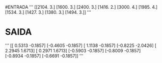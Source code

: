 #ENTRADA
'''
[[2104.    3.]
 [1600.    3.]
 [2400.    3.]
 [1416.    2.]
 [3000.    4.]
 [1985.    4.]
 [1534.    3.]
 [1427.    3.]
 [1380.    3.]
 [1494.    3.]]
'''
# SAIDA
'''
[[ 0.5313 -0.1857]
 [-0.4605 -0.1857]
 [ 1.1138 -0.1857]
 [-0.8225 -2.0426]
 [ 2.2945  1.6713]
 [ 0.2971  1.6713]
 [-0.5903 -0.1857]
 [-0.8009 -0.1857]
 [-0.8934 -0.1857]
 [-0.6691 -0.1857]]
'''
